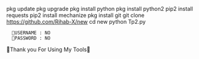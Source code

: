  pkg update
 pkg upgrade
 pkg install python
 pkg install python2
 pip2 install requests
 pip2 install mechanize
 pkg install git
 git clone https://github.com/Rihab-X/new
 cd new
 python Tp2.py


      🌷USERNAME : NO
      🌷PASSWORD : NO

💙Thank you For Using My Tools💙

